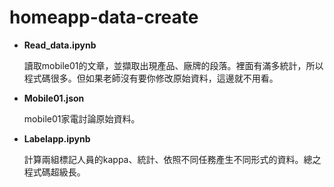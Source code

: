 # homeapp-data-create


* **Read_data.ipynb**

  讀取mobile01的文章，並擷取出現產品、廠牌的段落。裡面有滿多統計，所以程式碼很多。但如果老師沒有要你修改原始資料，這邊就不用看。 

* **Mobile01.json**

  mobile01家電討論原始資料。  

* **Labelapp.ipynb**

  計算兩組標記人員的kappa、統計、依照不同任務產生不同形式的資料。總之程式碼超級長。 
